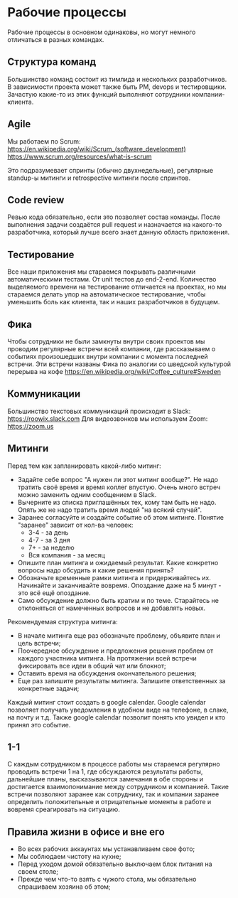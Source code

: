 # Рабочие процессы

Рабочие процессы в основном одинаковы, но могут немного отличаться в разных командах.

## Структура команд
Большинство команд состоит из тимлида и нескольких разработчиков. В зависимости проекта может также быть PM, devops и тестировщики. Зачастую какие-то из этих функций выполняют сотрудники компании-клиента.

## Agile
Мы работаем по Scrum:
https://en.wikipedia.org/wiki/Scrum_(software_development)
https://www.scrum.org/resources/what-is-scrum

Это подразумевает спринты (обычно двухнедельные), регулярные standup-ы митинги и retrospective митинги после спринтов.

## Code review
Ревью кода обязательно, если это позволяет состав команды. После выполнения задачи создаётся pull request и назначается на какого-то разработчика, который лучше всего знает данную область приложения.

## Тестирование
Все наши приложения мы стараемся покрывать различными автоматическими тестами. От unit тестов до end-2-end. Количество выделяемого времени на тестирование отличается на проектах, но мы стараемся делать упор на автоматическое тестирование, чтобы уменьшить боль как клиента, так и наших разработчиков в будущем. 

## Фика
Чтобы сотрудники не были замкнуты внутри своих проектов мы проводим регулярные встречи всей компании, где рассказываем о событиях произошедших внутри компании с момента последней встречи. Эти встречи названы Фика по аналогии со шведской культурой перерыва на кофе https://en.wikipedia.org/wiki/Coffee_culture#Sweden 

## Коммуникации
Большинство текстовых коммуникаций происходит в Slack: https://roowix.slack.com
Для видеозвонков мы используем Zoom: https://zoom.us

## Митинги
Перед тем как запланировать какой-либо митинг:
* Задайте себе вопрос "А нужен ли этот митинг вообще?". Не надо тратить своё время и время коллег впустую. Очень много встреч можно заменить одним сообщением в Slack.
* Вычерните из списка приглашённых тех, кому там быть не надо. Опять же не надо тратить время людей "на всякий случай".
* Заранее согласуйте и создайте событие об этом митинге. Понятие "заранее" зависит от кол-ва человек:
  * 3-4 - за день
  * 4-7 - за 3 дня
  * 7+ - за неделю
  * Вся компания - за месяц
* Опишите план митинга и ожидаемый результат. Какие конкретно вопросы надо обсудить и какие решения принять?
* Обозначьте временные рамки митинга и придерживайтесь их. Начинайте и заканчивайте вовремя. Опоздание даже на 5 минут - это всё ещё опоздание. 
* Само обсуждение должно быть кратим и по теме. Старайтесь не отклоняться от намеченных вопросов и не добавлять новых. 

Рекомендуемая структура митинга: 
 * В начале митинга еще раз обозначьте проблему, объявите план и цель встречи;
 * Поочередное обсуждение и предложения решения проблем от каждого участника митинга. На протяжении всей встречи фиксировать все идеи в общий чат или блокнот;
 * Оставить время на обсуждения окончательного решения;
 * Еще раз запишите результаты митинга. Запишите ответственных за конкретные задачи;

Каждый митинг стоит создать в google calendar. Google calendar позволяет получать уведомления в удобном виде на телефоне, в слаке, на почту и т.д. Также google calendar позволит понять кто увидел и кто принял это событие. 

## 1-1 
С каждым сотрудником в процессе работы мы стараемся регулярно проводить встречи 1 на 1, где обсуждаются результаты работы, дальнейшие планы, высказываются замечания в обе стороны и достигается взаимопонимание между сотрудником и компанией. Такие встречи позволяют заранее как сотруднику, так и компании заранее определить положительные и отрицательные моменты в работе и вовремя среагировать на ситуацию.

## Правила жизни в офисе и вне его
* Во всех рабочих аккаунтах мы устанавливаем свое фото;
* Мы соблюдаем чистоту на кухне;
* Перед уходом домой обязательно выключаем блок питания на своем столе;
* Прежде чем что-то взять с чужого стола, мы обязательно спрашиваем хозяина об этом;

